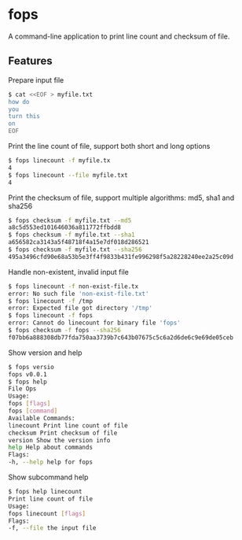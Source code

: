 # fops
A command-line application to print line count and checksum of file.

## Features

Prepare input file
```bash
$ cat <<EOF > myfile.txt
how do
you
turn this
on
EOF
```
Print the line count of file, support both short and long options
```bash
$ fops linecount -f myfile.tx
4
$ fops linecount --file myfile.txt
4
```
Print the checksum of file, support multiple algorithms: md5, sha1 and sha256
```bash
$ fops checksum -f myfile.txt --md5
a8c5d553ed101646036a811772ffbdd8
$ fops checksum -f myfile.txt --sha1
a656582ca3143a5f48718f4a15e7df018d286521
$ fops checksum -f myfile.txt --sha256
495a3496cfd90e68a53b5e3ff4f9833b431fe996298f5a28228240ee2a25c09d
```
Handle non-existent, invalid input file
```bash
$ fops linecount -f non-exist-file.tx
error: No such file 'non-exist-file.txt'
$ fops linecount -f /tmp
error: Expected file got directory '/tmp'
$ fops linecount -f fops
error: Cannot do linecount for binary file 'fops'
$ fops checksum -f fops --sha256
f07bb6a888308db77fda750aa3739b7c643b07675c5c6a2d6de6c9e69de05ceb
```
Show version and help
```bash
$ fops versio
fops v0.0.1
$ fops help
File Ops
Usage:
fops [flags]
fops [command]
Available Commands:
linecount Print line count of file
checksum Print checksum of file
version Show the version info
help Help about commands
Flags:
-h, --help help for fops
```
Show subcommand help
```bash
$ fops help linecount
Print line count of file
Usage:
fops linecount [flags]
Flags:
-f, --file the input file
```